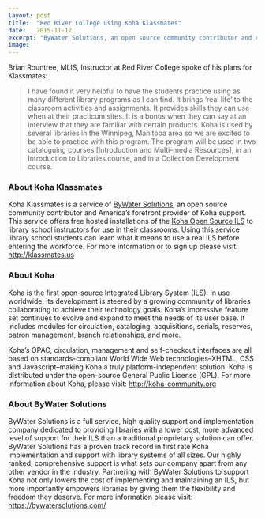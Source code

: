 ```yaml
---
layout: post
title:  "Red River College using Koha Klassmates"
date:   2015-11-17
excerpt: "ByWater Solutions, an open source community contributor and America’s forefront provider of Koha support, is happy to announce that the more than 30 students enrolled in four classes at Red River College are using Koha through the Klassmates (http://klassmates.us) program."
image:
---
```

Brian Rountree, MLIS, Instructor at Red River College spoke of his plans for Klassmates:

> I have found it very helpful to have the students practice using as many different library programs as I can find. It brings ‘real life’ to the classroom activities and assignments. It provides skills they can use when at their practicum sites. It is a bonus when they can say at an interview that they are familiar with certain products. Koha is used by several libraries in the Winnipeg, Manitoba area so we are excited to be able to practice with this program. The program will be used in two cataloguing courses [Introduction and Multi-media Resources], in an Introduction to Libraries course, and in a Collection Development course.

### About Koha Klassmates
Koha Klassmates is a service of <a href="https://bywatersolutions.com">ByWater Solutions</a>, an open source community contributor and America’s forefront provider of Koha support. This service offers free hosted installations of the <a href="http://koha-community.org">Koha Open Source ILS</a> to library school instructors for use in their classrooms. Using this service library school students can learn what it means to use a real ILS before entering the workforce. For more information or to sign up please visit: <a href="http://klassmates.us">http://klassmates.us</a>

### About Koha
Koha is the first open-source Integrated Library System (ILS). In use worldwide, its development is steered by a growing community of libraries collaborating to achieve their technology goals. Koha’s impressive feature set continues to evolve and expand to meet the needs of its user base. It includes modules for circulation, cataloging, acquisitions, serials, reserves, patron management, branch relationships, and more.

Koha’s OPAC, circulation, management and self-checkout interfaces are all based on standards-compliant World Wide Web technologies–XHTML, CSS and Javascript–making Koha a truly platform-independent solution. Koha is distributed under the open-source General Public License (GPL). For more information about Koha, please visit: <a href="http://koha-community.org/">http://koha-community.org</a>

### About ByWater Solutions
ByWater Solutions is a full service, high quality support and implementation company dedicated to providing libraries with a lower cost, more advanced level of support for their ILS than a traditional proprietary solution can offer. ByWater Solutions has a proven track record in first rate Koha implementation and support with library systems of all sizes. Our highly ranked, comprehensive support is what sets our company apart from any other vendor in the industry. Partnering with ByWater Solutions to support Koha not only lowers the cost of implementing and maintaining an ILS, but more importantly empowers libraries by giving them the flexibility and freedom they deserve. For more information please visit: <a href="https://bywatersolutions.com/">https://bywatersolutions.com/</a>
